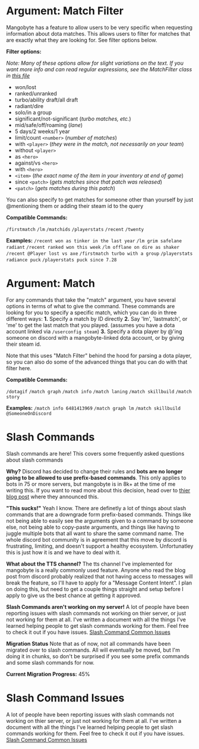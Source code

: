 <!-- Note that this file is consumed and used by the /docs command. Each h1 heading here is a separate docs command entry -->
<!-- Note that parts of this file are auto-generated, which is why theres some html comment placeholders below -->
# Argument: Match Filter

Mangobyte has a feature to allow users to be very specific when requesting information about dota matches. This allows users to filter for matches that are exactly what they are looking for. See filter options below.

__Filter options:__

*Note: Many of these options allow for slight variations on the text. If you want more info and can read regular expressions, see the MatchFilter class in [this file](https://github.com/mdiller/MangoByte/blob/master/cogs/utils/commandargs.py)*

- won/lost
- ranked/unranked
- turbo/ability draft/all draft
- radiant/dire
- solo/in a group
- significant/not-significant (*turbo matches, etc.*)
- mid/safe/off/roaming (*lane*)
- 5 days/2 weeks/1 year
- limit/count `<number>` (*number of matches*)
- with `<player>` (*they were in the match, not necessarily on your team*)
- without `<player>`
- as `<hero>`
- against/vs `<hero>`
- with `<hero>`
- `<item>` (*the exact name of the item in your inventory at end of game*)
- since `<patch>` (*gets matches since that patch was released*)
- `<patch>` (*gets matches during this patch*)

You can also specify to get matches for someone other than yourself by just @mentioning them or adding their steam id to the query

__Compatible Commands:__
<!-- MATCH_FILTER_COMMANDS_START -->
`/firstmatch`
`/lm`
`/matchids`
`/playerstats`
`/recent`
`/twenty`
<!-- MATCH_FILTER_COMMANDS_END -->

__Examples:__
`/recent won as tinker in the last year`
`/lm grim safelane radiant`
`/recent ranked won this week`
`/lm offlane on dire as shaker`
`/recent @Player lost vs axe`
`/firstmatch turbo with a group`
`/playerstats radiance puck`
`/playerstats puck since 7.28`

# Argument: Match

For any commands that take the "match" argument, you have several options in terms of what to give the command. These commands are looking for you to specify a specific match, which you can do in three different ways:
**1.** Specify a match by ID directly
**2.** Say 'lm', 'lastmatch', or 'me' to get the last match that you played. (assumes you have a dota account linked via `/userconfig steam`)
**3.** Specify a dota player by @'ing someone on discord with a mangobyte-linked dota account, or by giving their steam id.

Note that this uses "Match Filter" behind the hood for parsing a dota player, so you can also do some of the advanced things that you can do with that filter here.

__Compatible Commands:__
<!-- MATCH_ARGUMENT_COMMANDS_START -->
`/dotagif`
`/match graph`
`/match info`
`/match laning`
`/match skillbuild`
`/match story`
<!-- MATCH_ARGUMENT_COMMANDS_END -->

__Examples:__
`/match info 6481413969`
`/match graph lm`
`/match skillbuild @SomeoneOnDiscord`

# Slash Commands

Slash commands are here! This covers some frequently asked questions about slash commands

__Why?__
Discord has decided to change their rules and **bots are no longer going to be allowed to use prefix-based commands**. This only applies to bots in 75 or more servers, but mangobyte is in 8k+ at the time of me writing this. If you want to read more about this decision, head over to [thier blog post](https://support-dev.discord.com/hc/en-us/articles/4404772028055) where they announced this.

__"This sucks!"__
Yeah I know. There are definetly a lot of things about slash commands that are a downgrade form prefix-based commands. Things like not being able to easily see the arguments given to a command by someone else, not being able to copy-paste arguments, and things like having to juggle multiple bots that all want to share the same command name. The whole discord bot community is in agreement that this move by discord is frustrating, limiting, and doesn't support a healthy ecosystem. Unfortunatley this is just how it is and we have to deal with it.

__What about the TTS channel?__
The tts channel I've implemented for mangobyte is a really commonly used feature. Anyone who read the blog post from discord probably realized that not having access to messages will break the feature, so I'll have to apply for a "Message Content Intent". I plan on doing this, but need to get a couple things straight and setup before I apply to give us the best chance at getting it approved.

__Slash Commands aren't working on my server!__
A lot of people have been reporting issues with slash commands not working on thier server, or just not working for them at all. I've written a document with all the things I've learned helping people to get slash commands working for them. Feel free to check it out if you have issues.
[Slash Command Common Issues](https://github.com/mdiller/MangoByte/blob/master/docs/slash_command_common_issues.md)

__Migration Status__
Note that as of now, not all commands have been migrated over to slash commands. All will eventually be moved, but I'm doing it in chunks, so don't be surprised if you see some prefix commands and some slash commands for now.

**Current Migration Progress:** <!-- SLASH_PROGRESS_PERCENT_START -->45%<!-- SLASH_PROGRESS_PERCENT_END -->

# Slash Command Issues

A lot of people have been reporting issues with slash commands not working on thier server, or just not working for them at all. I've written a document with all the things I've learned helping people to get slash commands working for them. Feel free to check it out if you have issues.
[Slash Command Common Issues](https://github.com/mdiller/MangoByte/blob/master/docs/slash_command_common_issues.md)